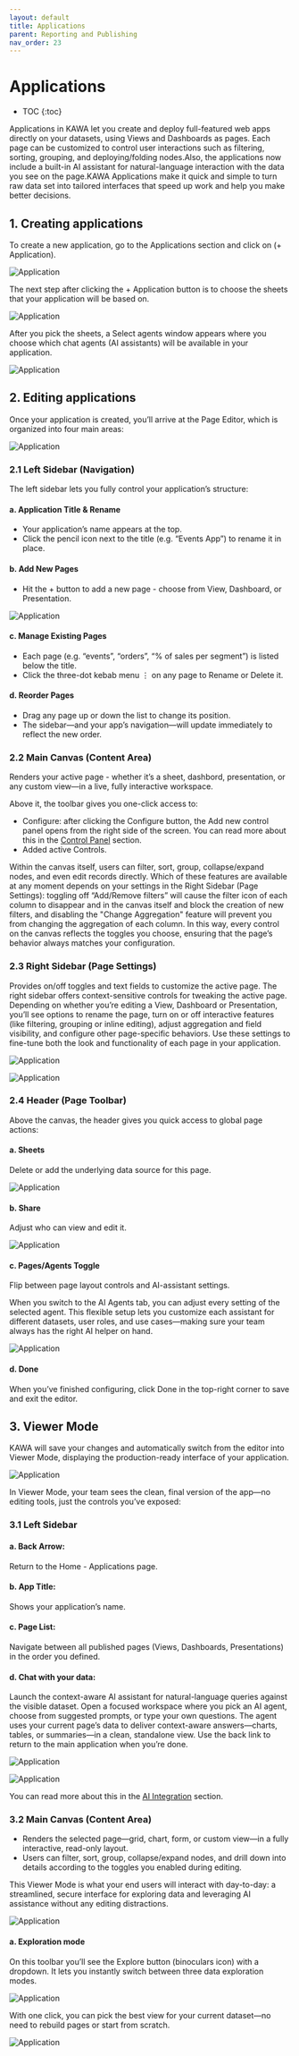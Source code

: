 ```yaml
---
layout: default
title: Applications
parent: Reporting and Publishing
nav_order: 23
---
```


# Applications

* TOC
{:toc}

Applications in KAWA let you create and deploy full-featured web apps directly on your datasets, using Views and Dashboards as pages. Each page can be customized to control user interactions such as filtering, sorting, grouping, and deploying/folding nodes.Also, the applications now include a built-in AI assistant for natural-language interaction with the data you see on the page.KAWA Applications make it quick and simple to turn raw data set into tailored interfaces that speed up work and help you make better decisions.

## 1. Creating applications

To create a new application, go to the Applications section and click on (+ Application).

![Application](./readme-assets/application1.png)

The next step after clicking the + Application button is to choose the sheets that your application will be based on.

![Application](./readme-assets/application2.png)

After you pick the sheets, a Select agents window appears where you choose which chat agents (AI assistants) will be available in your application.

![Application](./readme-assets/application3.png)

## 2. Editing applications

Once your application is created, you’ll arrive at the Page Editor, which is organized into four main areas:

![Application](./readme-assets/application4.png)

### 2.1 Left Sidebar (Navigation)

The left sidebar lets you fully control your application’s structure:

#### a. Application Title & Rename

- Your application’s name appears at the top.
- Click the pencil icon next to the title (e.g. “Events App”) to rename it in place.

#### b. Add New Pages

- Hit the + button to add a new page - choose from View, Dashboard, or Presentation.

![Application](./readme-assets/application5.png)

#### c. Manage Existing Pages

- Each page (e.g. “events”, “orders”, “% of sales per segment”) is listed below the title.
- Click the three-dot kebab menu ⋮ on any page to Rename or Delete it.

#### d. Reorder Pages

- Drag any page up or down the list to change its position.
- The sidebar—and your app’s navigation—will update immediately to reflect the new order.

### 2.2 Main Canvas (Content Area)

Renders your active page - whether it’s a sheet, dashbord, presentation, or any custom view—in a live, fully interactive workspace. 

Above it, the toolbar gives you one-click access to:

- Configure: after clicking the Configure button, the Add new control panel opens from the right side of the screen. You can read more about this in the [Control Panel](02_01_control_panel.md) section.
- Added active Controls.

Within the canvas itself, users can filter, sort, group, collapse/expand nodes, and even edit records directly. Which of these features are available at any moment depends on your settings in the Right Sidebar (Page Settings): toggling off “Add/Remove filters” will cause the filter icon of each column to disappear and in the canvas itself and block the creation of new filters, and disabling the "Change Aggregation" feature will prevent you from changing the aggregation of each column. In this way, every control on the canvas reflects the toggles you choose, ensuring that the page’s behavior always matches your configuration.

### 2.3 Right Sidebar (Page Settings)

Provides on/off toggles and text fields to customize the active page. The right sidebar offers context-sensitive controls for tweaking the active page. Depending on whether you’re editing a View, Dashboard or Presentation, you’ll see options to rename the page, turn on or off interactive features (like filtering, grouping or inline editing), adjust aggregation and field visibility, and configure other page-specific behaviors. Use these settings to fine-tune both the look and functionality of each page in your application.

![Application](./readme-assets/application6.png)

![Application](./readme-assets/application7.png)

### 2.4 Header (Page Toolbar)

Above the canvas, the header gives you quick access to global page actions:

#### a. Sheets

Delete or add the underlying data source for this page.

![Application](./readme-assets/application8.png)

#### b. Share

Adjust who can view and edit it.

![Application](./readme-assets/application9.png)

#### c. Pages/Agents Toggle

Flip between page layout controls and AI-assistant settings.

When you switch to the AI Agents tab, you can adjust every setting of the selected agent. This flexible setup lets you customize each assistant for different datasets, user roles, and use cases—making sure your team always has the right AI helper on hand.

![Application](./readme-assets/application10.png)

#### d. Done

When you’ve finished configuring, click Done in the top-right corner to save and exit the editor.  

## 3. Viewer Mode

KAWA will save your changes and automatically switch from the editor into Viewer Mode, displaying the production-ready interface of your application.

![Application](./readme-assets/application11.png)

In Viewer Mode, your team sees the clean, final version of the app—no editing tools, just the controls you’ve exposed:

### 3.1 Left Sidebar

#### a. Back Arrow:

Return to the Home - Applications page.

#### b. App Title:

Shows your application’s name.

#### c. Page List:

Navigate between all published pages (Views, Dashboards, Presentations) in the order you defined.

#### d. Chat with your data:

Launch the context-aware AI assistant for natural-language queries against the visible dataset. Open a focused workspace where you pick an AI agent, choose from suggested prompts, or type your own questions. The agent uses your current page’s data to deliver context-aware answers—charts, tables, or summaries—in a clean, standalone view. Use the back link to return to the main application when you’re done.

![Application](./readme-assets/application12.png)

![Application](./readme-assets/application13.png)

You can read more about this in the [AI Integration](06_00_ai_integration.md) section.

### 3.2 Main Canvas (Content Area)

- Renders the selected page—grid, chart, form, or custom view—in a fully interactive, read-only layout.
- Users can filter, sort, group, collapse/expand nodes, and drill down into details according to the toggles you enabled during editing.

This Viewer Mode is what your end users will interact with day-to-day: a streamlined, secure interface for exploring data and leveraging AI assistance without any editing distractions.

![Application](./readme-assets/application14.png)

#### a. Exploration mode

On this toolbar you’ll see the Explore button (binoculars icon) with a dropdown. It lets you instantly switch between three data exploration modes. 

![Application](./readme-assets/application15.png)

With one click, you can pick the best view for your current dataset—no need to rebuild pages or start from scratch.

![Application](./readme-assets/application16.png)